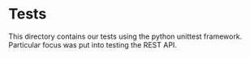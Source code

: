 # Tests
This directory contains our tests using the python unittest framework. Particular focus was put into testing the REST API.